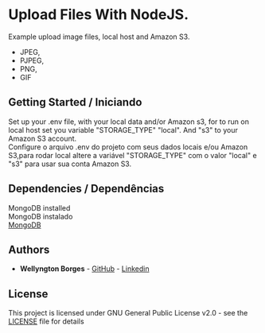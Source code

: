 # Upload Files With NodeJS.

Example upload image files, local host and Amazon S3.<br/>

- JPEG,
- PJPEG,
- PNG,
- GIF

## Getting Started / Iniciando

Set up your .env file, with your local data and/or Amazon s3, for to run on local host set you variable "STORAGE_TYPE" "local". And "s3" to your Amazon S3 account.<br/>
Configure o arquivo .env do projeto com seus dados locais e/ou Amazon S3,para rodar local
altere a variável "STORAGE_TYPE" com o valor "local" e "s3" para usar sua conta Amazon S3.

## Dependencies / Dependências

MongoDB installed<br/>
MongoDB instalado<br/>
[MongoDB](https://www.mongodb.com/)

## Authors

- **Wellyngton Borges** - [GitHub](https://github.com/wellyngtond2) - [Linkedin](https://www.linkedin.com/in/wellyngtonborges/)

## License

This project is licensed under GNU General Public License v2.0 - see the [LICENSE](LICENSE) file for details
